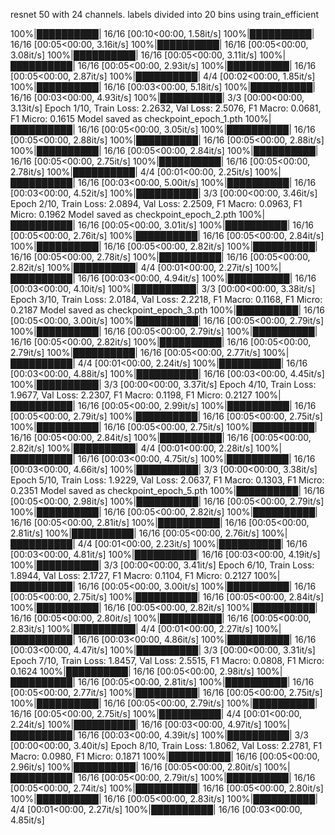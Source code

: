 resnet 50 with 24 channels. labels divided into 20 bins
using train_efficient

100%|██████████| 16/16 [00:10<00:00,  1.58it/s]
100%|██████████| 16/16 [00:05<00:00,  3.16it/s]
100%|██████████| 16/16 [00:05<00:00,  3.08it/s]
100%|██████████| 16/16 [00:05<00:00,  3.11it/s]
100%|██████████| 16/16 [00:05<00:00,  2.93it/s]
100%|██████████| 16/16 [00:05<00:00,  2.87it/s]
100%|██████████| 4/4 [00:02<00:00,  1.85it/s]
100%|██████████| 16/16 [00:03<00:00,  5.18it/s]
100%|██████████| 16/16 [00:03<00:00,  4.93it/s]
100%|██████████| 3/3 [00:00<00:00,  3.13it/s]
Epoch 1/10, Train Loss: 2.2632, Val Loss: 2.5076, F1 Macro: 0.0681, F1 Micro: 0.1615
Model saved as checkpoint_epoch_1.pth
100%|██████████| 16/16 [00:05<00:00,  3.05it/s]
100%|██████████| 16/16 [00:05<00:00,  2.88it/s]
100%|██████████| 16/16 [00:05<00:00,  2.88it/s]
100%|██████████| 16/16 [00:05<00:00,  2.84it/s]
100%|██████████| 16/16 [00:05<00:00,  2.75it/s]
100%|██████████| 16/16 [00:05<00:00,  2.78it/s]
100%|██████████| 4/4 [00:01<00:00,  2.25it/s]
100%|██████████| 16/16 [00:03<00:00,  5.00it/s]
100%|██████████| 16/16 [00:03<00:00,  4.52it/s]
100%|██████████| 3/3 [00:00<00:00,  3.46it/s]
Epoch 2/10, Train Loss: 2.0894, Val Loss: 2.2509, F1 Macro: 0.0963, F1 Micro: 0.1962
Model saved as checkpoint_epoch_2.pth
100%|██████████| 16/16 [00:05<00:00,  3.01it/s]
100%|██████████| 16/16 [00:05<00:00,  2.76it/s]
100%|██████████| 16/16 [00:05<00:00,  2.84it/s]
100%|██████████| 16/16 [00:05<00:00,  2.82it/s]
100%|██████████| 16/16 [00:05<00:00,  2.78it/s]
100%|██████████| 16/16 [00:05<00:00,  2.82it/s]
100%|██████████| 4/4 [00:01<00:00,  2.27it/s]
100%|██████████| 16/16 [00:03<00:00,  4.94it/s]
100%|██████████| 16/16 [00:03<00:00,  4.10it/s]
100%|██████████| 3/3 [00:00<00:00,  3.38it/s]
Epoch 3/10, Train Loss: 2.0184, Val Loss: 2.2218, F1 Macro: 0.1168, F1 Micro: 0.2187
Model saved as checkpoint_epoch_3.pth
100%|██████████| 16/16 [00:05<00:00,  3.00it/s]
100%|██████████| 16/16 [00:05<00:00,  2.79it/s]
100%|██████████| 16/16 [00:05<00:00,  2.79it/s]
100%|██████████| 16/16 [00:05<00:00,  2.82it/s]
100%|██████████| 16/16 [00:05<00:00,  2.79it/s]
100%|██████████| 16/16 [00:05<00:00,  2.77it/s]
100%|██████████| 4/4 [00:01<00:00,  2.24it/s]
100%|██████████| 16/16 [00:03<00:00,  4.88it/s]
100%|██████████| 16/16 [00:03<00:00,  4.45it/s]
100%|██████████| 3/3 [00:00<00:00,  3.37it/s]
Epoch 4/10, Train Loss: 1.9677, Val Loss: 2.2307, F1 Macro: 0.1198, F1 Micro: 0.2127
100%|██████████| 16/16 [00:05<00:00,  2.99it/s]
100%|██████████| 16/16 [00:05<00:00,  2.79it/s]
100%|██████████| 16/16 [00:05<00:00,  2.75it/s]
100%|██████████| 16/16 [00:05<00:00,  2.75it/s]
100%|██████████| 16/16 [00:05<00:00,  2.84it/s]
100%|██████████| 16/16 [00:05<00:00,  2.82it/s]
100%|██████████| 4/4 [00:01<00:00,  2.28it/s]
100%|██████████| 16/16 [00:03<00:00,  4.75it/s]
100%|██████████| 16/16 [00:03<00:00,  4.66it/s]
100%|██████████| 3/3 [00:00<00:00,  3.38it/s]
Epoch 5/10, Train Loss: 1.9229, Val Loss: 2.0637, F1 Macro: 0.1303, F1 Micro: 0.2351
Model saved as checkpoint_epoch_5.pth
100%|██████████| 16/16 [00:05<00:00,  2.98it/s]
100%|██████████| 16/16 [00:05<00:00,  2.79it/s]
100%|██████████| 16/16 [00:05<00:00,  2.82it/s]
100%|██████████| 16/16 [00:05<00:00,  2.81it/s]
100%|██████████| 16/16 [00:05<00:00,  2.81it/s]
100%|██████████| 16/16 [00:05<00:00,  2.76it/s]
100%|██████████| 4/4 [00:01<00:00,  2.23it/s]
100%|██████████| 16/16 [00:03<00:00,  4.81it/s]
100%|██████████| 16/16 [00:03<00:00,  4.19it/s]
100%|██████████| 3/3 [00:00<00:00,  3.41it/s]
Epoch 6/10, Train Loss: 1.8944, Val Loss: 2.1727, F1 Macro: 0.1104, F1 Micro: 0.2127
100%|██████████| 16/16 [00:05<00:00,  3.00it/s]
100%|██████████| 16/16 [00:05<00:00,  2.75it/s]
100%|██████████| 16/16 [00:05<00:00,  2.84it/s]
100%|██████████| 16/16 [00:05<00:00,  2.82it/s]
100%|██████████| 16/16 [00:05<00:00,  2.80it/s]
100%|██████████| 16/16 [00:05<00:00,  2.83it/s]
100%|██████████| 4/4 [00:01<00:00,  2.27it/s]
100%|██████████| 16/16 [00:03<00:00,  4.86it/s]
100%|██████████| 16/16 [00:03<00:00,  4.47it/s]
100%|██████████| 3/3 [00:00<00:00,  3.31it/s]
Epoch 7/10, Train Loss: 1.8457, Val Loss: 2.5515, F1 Macro: 0.0808, F1 Micro: 0.1624
100%|██████████| 16/16 [00:05<00:00,  2.98it/s]
100%|██████████| 16/16 [00:05<00:00,  2.81it/s]
100%|██████████| 16/16 [00:05<00:00,  2.77it/s]
100%|██████████| 16/16 [00:05<00:00,  2.75it/s]
100%|██████████| 16/16 [00:05<00:00,  2.79it/s]
100%|██████████| 16/16 [00:05<00:00,  2.75it/s]
100%|██████████| 4/4 [00:01<00:00,  2.24it/s]
100%|██████████| 16/16 [00:03<00:00,  4.97it/s]
100%|██████████| 16/16 [00:03<00:00,  4.39it/s]
100%|██████████| 3/3 [00:00<00:00,  3.40it/s]
Epoch 8/10, Train Loss: 1.8062, Val Loss: 2.2781, F1 Macro: 0.0980, F1 Micro: 0.1871
100%|██████████| 16/16 [00:05<00:00,  2.96it/s]
100%|██████████| 16/16 [00:05<00:00,  2.80it/s]
100%|██████████| 16/16 [00:05<00:00,  2.79it/s]
100%|██████████| 16/16 [00:05<00:00,  2.74it/s]
100%|██████████| 16/16 [00:05<00:00,  2.80it/s]
100%|██████████| 16/16 [00:05<00:00,  2.83it/s]
100%|██████████| 4/4 [00:01<00:00,  2.27it/s]
100%|██████████| 16/16 [00:03<00:00,  4.85it/s]
